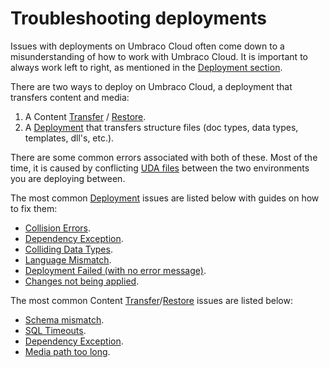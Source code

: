 # Troubleshooting deployments

Issues with deployments on Umbraco Cloud often come down to a misunderstanding of how to work with Umbraco Cloud. It is important to always work left to right, as mentioned in the [Deployment section](../../deployment/).

There are two ways to deploy on Umbraco Cloud, a deployment that transfers content and media:

1. A Content [Transfer](../../deployment/content-transfer.md) / [Restore](../../deployment/restoring-content/).
2. A [Deployment](../../deployment/cloud-to-cloud.md) that transfers structure files (doc types, data types, templates, dll's, etc.).

There are some common errors associated with both of these. Most of the time, it is caused by conflicting [UDA files](../../set-up/power-tools/generating-uda-files.md#what-are-uda-files) between the two environments you are deploying between.

The most common [Deployment](../../deployment/cloud-to-cloud.md) issues are listed below with guides on how to fix them:

* [Collision Errors](structure-error.md).
* [Dependency Exception](dependency-exceptions.md).
* [Colliding Data Types](colliding-datatypes.md).
* [Language Mismatch](language-mismatch.md).
* [Deployment Failed (with no error message)](deployment-failed.md).
* [Changes not being applied](changes-not-being-applied.md).

The most common Content [Transfer](../../deployment/content-transfer.md)/[Restore](../../deployment/restoring-content/) issues are listed below:

* [Schema mismatch](schema-mismatches.md).
* [SQL Timeouts](https://docs.umbraco.com/umbraco-deploy/deploy-settings#timeout-settings).
* [Dependency Exception](dependency-exceptions.md).
* [Media path too long](path-too-long-exception.md).
